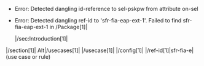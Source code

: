 * Error: Detected dangling id-reference to sel-pskpw from attribute
           on-sel
* Error: Detected dangling ref-id to 'sfr-fia-eap-ext-1'.
 Failed to find sfr-fia-eap-ext-1 in /Package[1]|

  |/sec:Introduction[1]|
	
|/section[1]|
	    Alt|/usecases[1]| 
			|/usecase[1]|
				|/config[1]|
					|/ref-id[1]|sfr-fia-e| (use case or rule)
